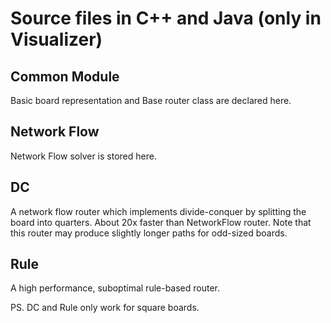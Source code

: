 # Source files in C++ and Java (only in Visualizer)
## Common Module
Basic board representation and Base router class are declared here.
## Network Flow
Network Flow solver is stored here.
## DC
A network flow router which implements divide-conquer by splitting the board into quarters. About 20x faster than NetworkFlow router. Note that this router may produce slightly longer paths for odd-sized boards.
## Rule
A high performance, suboptimal rule-based router.

PS. DC and Rule only work for square boards.
